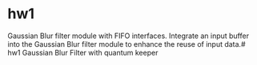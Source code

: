 # hw1

Gaussian Blur filter module with FIFO interfaces.
Integrate an input buffer into the Gaussian Blur filter module to enhance the reuse of input data.# hw1
Gaussian Blur Filter with quantum keeper